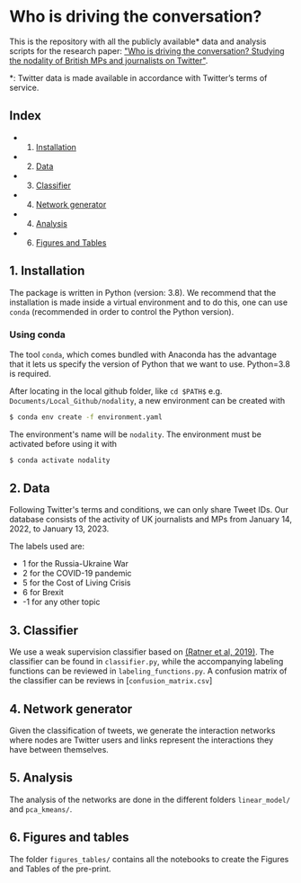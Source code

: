 # Who is driving the conversation?

This is the repository with all the publicly available* data and analysis scripts for the research paper: ["Who is driving the conversation? Studying the nodality of British MPs and journalists on Twitter"](https://arxiv.org/abs/2402.08765).

*: Twitter data is made available in accordance with Twitter’s terms of service.

## Index
- 1. [Installation](#1-installation)
- 2. [Data](#2-data)
- 3. [Classifier](#3-classifier)
- 4. [Network generator](#4-network_generator)
- 4. [Analysis](#4-analysis)
- 6. [Figures and Tables](#6-figures_and_tables)

## 1. Installation

The package is written in Python (version: 3.8). We recommend that the installation is made inside a virtual environment and to do this, one can use `conda` (recommended in order to control the Python version).

### Using conda

The tool `conda`, which comes bundled with Anaconda has the advantage that it lets us specify the version of Python that we want to use. Python=3.8 is required.

After locating in the local github folder, like `cd $PATH$` e.g. `Documents/Local_Github/nodality`, a new environment can be created with

```bash
$ conda env create -f environment.yaml
```

The environment's name will be `nodality`. The environment must be activated before using it with

```bash
$ conda activate nodality
```

## 2. Data

Following Twitter's terms and conditions, we can only share Tweet IDs. Our database consists of the activity of UK journalists and MPs from January 14, 2022, to January 13, 2023. 

The labels used are:
- 1 for the Russia-Ukraine War
- 2 for the COVID-19 pandemic
- 5 for the Cost of Living Crisis
- 6 for Brexit
- -1 for any other topic

## 3. Classifier

We use a weak supervision classifier based on [(Ratner et al, 2019)](https://ojs.aaai.org/index.php/AAAI/article/view/4403). The classifier can be found in `classifier.py`, while the accompanying labeling functions can be reviewed in `labeling_functions.py`. A confusion matrix of the classifier can be reviews in [`confusion_matrix.csv`]


## 4. Network generator

Given the classification of tweets, we generate the interaction networks where nodes are Twitter users and links represent the interactions they have between themselves. 

## 5. Analysis

The analysis of the networks are done in the different folders `linear_model/` and `pca_kmeans/`.

## 6. Figures and tables

The folder `figures_tables/` contains all the notebooks to create the Figures and Tables of the pre-print.
